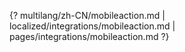 {? multilang/zh-CN/mobileaction.md | localized/integrations/mobileaction.md | pages/integrations/mobileaction.md ?}
